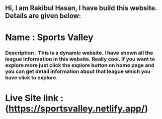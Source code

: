 ## Hi, I am Rakibul Hasan, I have build this website. Details are given below:
# Name : Sports Valley
### Description : This is a dynamic website. I have shown all the league information in this website. Really cool. If you want to explore more just click the explore button on home page and you can get detail information about that league which you have click to explore.
# Live Site link : (https://sportsvalley.netlify.app/)
